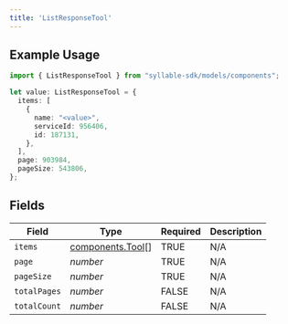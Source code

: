 ```yaml
---
title: 'ListResponseTool'
---
```


## Example Usage

```typescript
import { ListResponseTool } from "syllable-sdk/models/components";

let value: ListResponseTool = {
  items: [
    {
      name: "<value>",
      serviceId: 956406,
      id: 187131,
    },
  ],
  page: 903984,
  pageSize: 543806,
};
```

## Fields

| Field                                                | Type                                                 | Required                                             | Description                                          |
| ---------------------------------------------------- | ---------------------------------------------------- | ---------------------------------------------------- | ---------------------------------------------------- |
| `items`                                              | [components.Tool](/sdk-docs/models/components/tool)[] | TRUE                                   | N/A                                                  |
| `page`                                               | *number*                                             | TRUE                                   | N/A                                                  |
| `pageSize`                                           | *number*                                             | TRUE                                   | N/A                                                  |
| `totalPages`                                         | *number*                                             | FALSE                                   | N/A                                                  |
| `totalCount`                                         | *number*                                             | FALSE                                   | N/A                                                  |